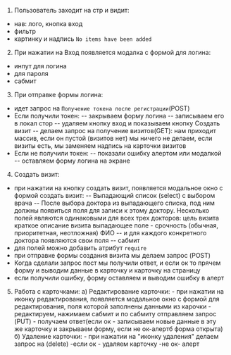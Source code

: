 1. Пользователь заходит на стр и видит:

-   нав: лого, кнопка вход
-   фильтр
-   картинку и надпись `No items have been added`

2. При нажатии на Вход появляется модалка с формой для логина:

-   инпут для логина
-   для пароля
-   сабмит

3. При отправке формы логина:

-   идет запрос на `Получение токена после регистрации`(POST)
-   Если получили токен:
    -- закрываем форму логина
    -- записываем его в локал стор
    -- удаляем кнопку вход и показываем кнопку Создать визит
    -- делаем запрос на получение визитов(GET): нам приходит массив, если он пустой (визитов нет) мы ничего не делаем, если визиты есть, мы заменяем надпись на карточки визитов
-   Если не получили токен:
    -- показали ошибку алертом или модалкой
    -- оставляем форму логина на экране

4. Создать визит:

-   при нажатии на кнопку создать визит, появляется модальное окно с формой создать визит:
    -- Выпадающий список (select) с выбором врача
    -- После выбора доктора из выпадающего списка, под ним должны появиться поля для записи к этому доктору. Несколько полей являются одинаковыми для всех трех докторов:
    цель визита
    краткое описание визита
    выпадающее поле - срочность (обычная, приоритетная, неотложная)
    ФИО
    -- и для каждого конкретного доктора появляются свои поля
    -- сабмит
-   для полей можно добавить атрибут `require`
-   при отправке формы создания визита мы делаем запрос (POST)
-   Когда сделали запрос пост мы получили ответ, и если ок то прячем форму и выводим данные в карточку и карточку на страницу
-   если получили ошибку, форму оставляем и выводим ошибку в алерт

5. Работа с карточками:
   a) Редактирование карточки: - при нажатии на иконку редактирования, появляется модальное окно с формой для редактирования, поля которой заполнены данными из карочки - редактируем, нажимаем сабмит и по сабмиту отправляем запрос (PUT) - получаем ответ(если ок - записываем новые данные в эту же карточку и закрываем форму, если не ок-алертб форма открыта)
   б) Удаление карточки: - при нажатии на "иконку удаления" делаем запрос на (delete)
   -если ок - удаляем карточку
   -не ок- алерт
